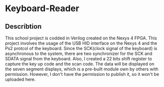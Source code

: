 # Keyboard-Reader
## Describtion
This school project is codded in Verilog created on the Nexys 4 FPGA. This project involves the usage of the USB HID interface on the Nexys 4 and the Ps2 protcol of the keyboard. Since the SCK(clock signal of the keyboard) is asynchronous to the system, there are two synchronizer for the SCK and SDATA signal from the keyboard. Also, I created a 22 bits shift register to capture the key up code and the scan code. The data will be displayed on the seven segment displays, which is a pre-built module own by others with permission. However, I don't have the permission to publish it, so it won't be uploaded here.
